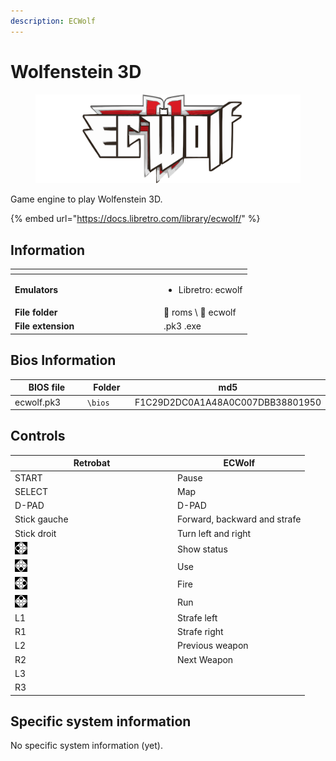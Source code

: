 ```yaml
---
description: ECWolf
---
```


# Wolfenstein 3D



<div align="left">

<figure><img src="https://raw.githubusercontent.com/fabricecaruso/es-theme-carbon/55ff14aa79c95ecc70133072e6ac19fed3555b56/art/logos/ecwolf.svg" alt=""><figcaption></figcaption></figure>

</div>

Game engine to play Wolfenstein 3D.

{% embed url="https://docs.libretro.com/library/ecwolf/" %}

## Information

<table data-header-hidden><thead><tr><th width="224"></th><th></th></tr></thead><tbody><tr><td><strong>Emulators</strong></td><td><ul><li>Libretro: ecwolf</li></ul></td></tr><tr><td><strong>File folder</strong></td><td><span data-gb-custom-inline data-tag="emoji" data-code="1f4c2">📂</span> roms \ <span data-gb-custom-inline data-tag="emoji" data-code="1f4c2">📂</span> ecwolf</td></tr><tr><td><strong>File extension</strong></td><td>.pk3 .exe</td></tr></tbody></table>

## Bios Information

<table><thead><tr><th width="221">BIOS file</th><th width="141">Folder</th><th>md5</th></tr></thead><tbody><tr><td>ecwolf.pk3</td><td><code>\bios</code></td><td>F1C29D2DC0A1A48A0C007DBB38801950</td></tr></tbody></table>

## Controls

<table><thead><tr><th width="246">Retrobat</th><th>ECWolf</th></tr></thead><tbody><tr><td>START</td><td>Pause</td></tr><tr><td>SELECT</td><td>Map</td></tr><tr><td>D-PAD</td><td>D-PAD</td></tr><tr><td>Stick gauche</td><td>Forward, backward and strafe</td></tr><tr><td>Stick droit</td><td>Turn left and right</td></tr><tr><td><img src="../../../.gitbook/assets/image (48).png" alt=""></td><td>Show status</td></tr><tr><td><img src="../../../.gitbook/assets/image (30).png" alt=""></td><td>Use</td></tr><tr><td><img src="../../../.gitbook/assets/image (16).png" alt=""></td><td>Fire</td></tr><tr><td><img src="../../../.gitbook/assets/image (50).png" alt=""></td><td>Run</td></tr><tr><td>L1</td><td>Strafe left</td></tr><tr><td>R1</td><td>Strafe right</td></tr><tr><td>L2</td><td>Previous weapon</td></tr><tr><td>R2</td><td>Next Weapon</td></tr><tr><td>L3</td><td></td></tr><tr><td>R3</td><td></td></tr></tbody></table>

## Specific system information

No specific system information (yet).
